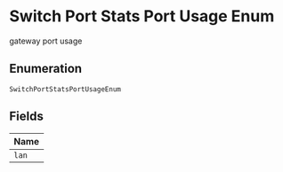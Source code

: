 
# Switch Port Stats Port Usage Enum

gateway port usage

## Enumeration

`SwitchPortStatsPortUsageEnum`

## Fields

| Name |
|  --- |
| `lan` |


